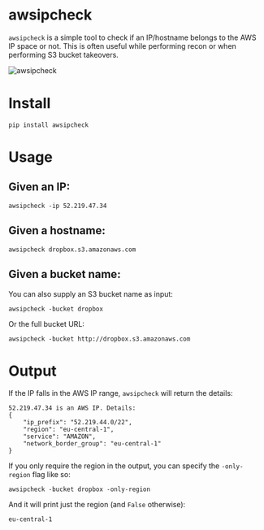 # awsipcheck

`awsipcheck` is a simple tool to check if an IP/hostname belongs to the AWS IP space or not. This is often useful while performing recon or when performing S3 bucket takeovers.

![awsipcheck](https://user-images.githubusercontent.com/3582096/123546169-219ec500-d779-11eb-8fc6-7ed6ecd990bd.png)

# Install

```
pip install awsipcheck
```

# Usage

## Given an IP:
```
awsipcheck -ip 52.219.47.34
```

## Given a hostname:

```
awsipcheck dropbox.s3.amazonaws.com
```

## Given a bucket name:

You can also supply an S3 bucket name as input:

```
awsipcheck -bucket dropbox
```

Or the full bucket URL:

```
awsipcheck -bucket http://dropbox.s3.amazonaws.com
```

# Output

If the IP falls in the AWS IP range, `awsipcheck` will return the details:

```
52.219.47.34 is an AWS IP. Details:
{
    "ip_prefix": "52.219.44.0/22",
    "region": "eu-central-1",
    "service": "AMAZON",
    "network_border_group": "eu-central-1"
}
```

If you only require the region in the output, you can specify the `-only-region` flag like so:

```
awsipcheck -bucket dropbox -only-region
```

And it will print just the region (and `False` otherwise):

```
eu-central-1
```